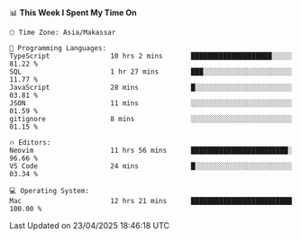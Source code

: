 <!--START_SECTION:waka-->
📊 **This Week I Spent My Time On** 

```text
🕑︎ Time Zone: Asia/Makassar

💬 Programming Languages: 
TypeScript               10 hrs 2 mins       ████████████████████░░░░░   81.22 % 
SQL                      1 hr 27 mins        ███░░░░░░░░░░░░░░░░░░░░░░   11.77 % 
JavaScript               28 mins             █░░░░░░░░░░░░░░░░░░░░░░░░   03.81 % 
JSON                     11 mins             ░░░░░░░░░░░░░░░░░░░░░░░░░   01.59 % 
gitignore                8 mins              ░░░░░░░░░░░░░░░░░░░░░░░░░   01.15 % 

🔥 Editors: 
Neovim                   11 hrs 56 mins      ████████████████████████░   96.66 % 
VS Code                  24 mins             █░░░░░░░░░░░░░░░░░░░░░░░░   03.34 % 

💻 Operating System: 
Mac                      12 hrs 21 mins      █████████████████████████   100.00 % 
```


 Last Updated on 23/04/2025 18:46:18 UTC
<!--END_SECTION:waka-->
